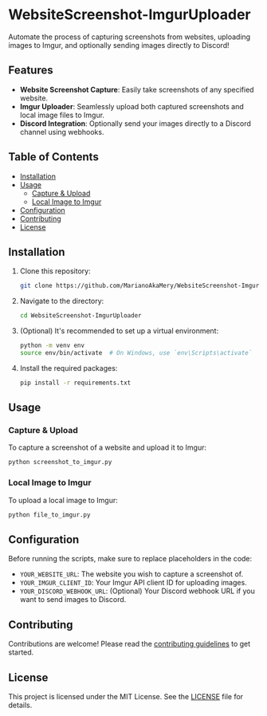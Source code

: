 # WebsiteScreenshot-ImgurUploader

Automate the process of capturing screenshots from websites, uploading images to Imgur, and optionally sending images directly to Discord!

## Features

- **Website Screenshot Capture**: Easily take screenshots of any specified website.
- **Imgur Uploader**: Seamlessly upload both captured screenshots and local image files to Imgur.
- **Discord Integration**: Optionally send your images directly to a Discord channel using webhooks.

## Table of Contents

- [Installation](#installation)
- [Usage](#usage)
  - [Capture & Upload](#capture--upload)
  - [Local Image to Imgur](#local-image-to-imgur)
- [Configuration](#configuration)
- [Contributing](#contributing)
- [License](#license)

## Installation

1. Clone this repository:

   ```bash
   git clone https://github.com/MarianoAkaMery/WebsiteScreenshot-ImgurUploader.git
   ```

2. Navigate to the directory:

   ```bash
   cd WebsiteScreenshot-ImgurUploader
   ```

3. (Optional) It's recommended to set up a virtual environment:

   ```bash
   python -m venv env
   source env/bin/activate  # On Windows, use `env\Scripts\activate`
   ```

4. Install the required packages:

   ```bash
   pip install -r requirements.txt
   ```

## Usage

### Capture & Upload

To capture a screenshot of a website and upload it to Imgur:

```bash
python screenshot_to_imgur.py
```

### Local Image to Imgur

To upload a local image to Imgur:

```bash
python file_to_imgur.py
```

## Configuration

Before running the scripts, make sure to replace placeholders in the code:

- `YOUR_WEBSITE_URL`: The website you wish to capture a screenshot of.
- `YOUR_IMGUR_CLIENT_ID`: Your Imgur API client ID for uploading images.
- `YOUR_DISCORD_WEBHOOK_URL`: (Optional) Your Discord webhook URL if you want to send images to Discord.

## Contributing

Contributions are welcome! Please read the [contributing guidelines](CONTRIBUTING.md) to get started.

## License

This project is licensed under the MIT License. See the [LICENSE](LICENSE) file for details.
